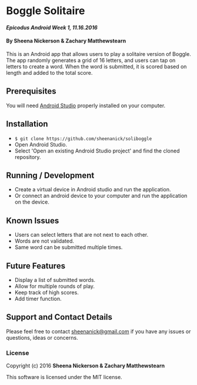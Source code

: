 # Boggle Solitaire

#### _Epicodus Android Week 1, 11.16.2016_

#### By Sheena Nickerson & Zachary Matthewstearn

This is an Android app that allows users to play a solitaire version of Boggle. The app randomly generates a grid of 16 letters, and users can tap on letters to create a word. When the word is submitted, it is scored based on length and added to the total score.

## Prerequisites

You will need [Android Studio](https://developer.android.com/studio/index.html) properly installed on your computer.

## Installation

* `$ git clone https://github.com/sheenanick/soliboggle`
* Open Android Studio.
* Select 'Open an existing Android Studio project' and find the cloned repository.

## Running / Development

* Create a virtual device in Android studio and run the application.
* Or connect an android device to your computer and run the application on the device.

## Known Issues

* Users can select letters that are not next to each other.
* Words are not validated.
* Same word can be submitted multiple times.

## Future Features

* Display a list of submitted words.
* Allow for multiple rounds of play.
* Keep track of high scores.
* Add timer function.

## Support and Contact Details

Please feel free to contact  sheenanick@gmail.com if you have any issues or questions, ideas or concerns.

### License

Copyright (c) 2016 **Sheena Nickerson & Zachary Matthewstearn**

This software is licensed under the MIT license.
